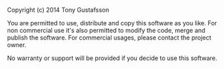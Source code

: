 Copyright (c) 2014 Tony Gustafsson

You are permitted to use, distribute and copy this software as you like.
For non commercial use it's also permitted to modify the code, merge and publish the software.
For commercial usages, please contact the project owner.

No warranty or support will be provided if you decide to use this software.